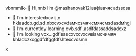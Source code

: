 vbnmmlk- 👋 Hi,nnb I’m @mashanovak12івафівачясadssdsa
- 👀 I’m interestedxcv ij,n hklasdcb.gd.sd.nbxcvxcvdaмчсsмячсмячсмsdasdмhgj
- 🌱 I’m currentldy learning cvb.sdf..asdfdassaddsadcxz
- 💞️ I’m looking vcx...gdfівавcxvxcvxcvвіамсчимяч
khladczxcggdfdfggfdfshtexcvdsmn
<!---cxzgfdfsdvfvcxv
mashanovak12/mashanovak12 is a ✨ special cv✨ repository because its `README.md` (this file) appears on your GitHub profile.
You can click the Praseview link to take a look at your chancxzcges.xzcxzczxc
--->x
